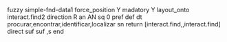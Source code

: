 fuzzy simple-fnd-data1
   force_position Y
   madatory Y
   layout_onto interact.find2
   direction R
   an AN
   sq 0
   pref 
   def 
    dt procurar,encontrar,identificar,localizar
    sn 
    return [interact.find,,interact.find]
    direct 
   suf 
   suf ,s
end
